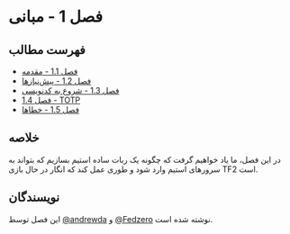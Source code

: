 # فصل 1 - مبانی

## فهرست مطالب

- [فصل 1.1 - مقدمه](./Chapter%201.1%20-%20Introduction)
- [فصل 1.2 - پیش‌نیازها](./Chapter%201.2%20-%20Prerequisites)
- [فصل 1.3 - شروع به کدنویسی](./Chapter%201.3%20-%20Starting%20to%20Code)
- [فصل 1.4 - TOTP](./Chapter%201.4%20-%20TOTP)
- [فصل 1.5 - خطاها](./Chapter%201.5%20-%20Errors)

## خلاصه

در این فصل، ما یاد خواهیم گرفت که چگونه یک ربات ساده استیم بسازیم که
بتواند به سرورهای استیم وارد شود و طوری عمل کند که انگار در حال بازی TF2 است.

## نویسندگان

این فصل توسط [@andrewda](https://github.com/andrewda) و
[@Fedzero](https://github.com/Fedzero) نوشته شده است.
